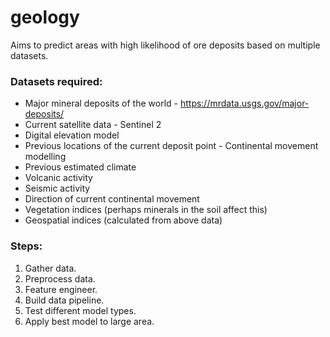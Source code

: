 # geology
Aims to predict areas with high likelihood of ore deposits based on multiple datasets.

### Datasets required:
- Major mineral deposits of the world - https://mrdata.usgs.gov/major-deposits/
- Current satellite data - Sentinel 2
- Digital elevation model
- Previous locations of the current deposit point - Continental movement modelling
- Previous estimated climate
- Volcanic activity
- Seismic activity
- Direction of current continental movement
- Vegetation indices (perhaps minerals in the soil affect this)
- Geospatial indices (calculated from above data)

### Steps:
1. Gather data.
2. Preprocess data.
3. Feature engineer.
4. Build data pipeline.
5. Test different model types.
6. Apply best model to large area.
